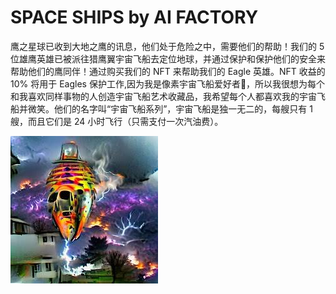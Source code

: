# SPACE SHIPS by AI FACTORY

鹰之星球已收到大地之鹰的讯息，他们处于危险之中，需要他们的帮助！我们的 5 位雄鹰英雄已被派往猎鹰翼宇宙飞船去定位地球，并通过保护和保护他们的安全来帮助他们的鹰同伴！通过购买我们的 NFT 来帮助我们的 Eagle 英雄。NFT 收益的 10% 将用于 Eagles 保护工作,因为我是像素宇宙飞船爱好者🚀，所以我很想为每个和我喜欢同样事物的人创造宇宙飞船艺术收藏品，我希望每个人都喜欢我的宇宙飞船并微笑。他们的名字叫“宇宙飞船系列”，宇宙飞船是独一无二的，每艘只有 1 艘，而且它们是 24 小时飞行（只需支付一次汽油费）。

![unnamed](unnamed.jpg)
